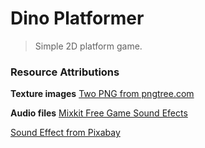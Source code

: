 # Dino Platformer
> Simple 2D platform game.

### Resource Attributions

**Texture images**
[Two PNG from pngtree.com](https://pngtree.com/so/Two)

**Audio files**
[Mixkit Free Game Sound Efects](https://mixkit.co/free-sound-effects/game)

[Sound Effect from Pixabay](https://pixabay.com/sound-effects/?utm_source=link-attribution&amp;utm_medium=referral&amp;utm_campaign=music&amp;utm_content=6462)
